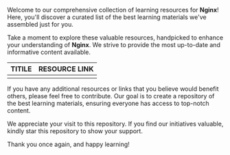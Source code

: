 Welcome to our comprehensive collection of learning resources for **Nginx**! Here, you'll discover a curated list of the best learning materials we've assembled just for you.

Take a moment to explore these valuable resources, handpicked to enhance your understanding of **Nginx**. We strive to provide the most up-to-date and informative content available.

| TITILE  | RESOURCE LINK |
| ------------- | -------------  |
|    |    | t/

If you have any additional resources or links that you believe would benefit others, please feel free to contribute. Our goal is to create a repository of the best learning materials, ensuring everyone has access to top-notch content.

We appreciate your visit to this repository. If you find our initiatives valuable, kindly star this repository to show your support.

Thank you once again, and happy learning!